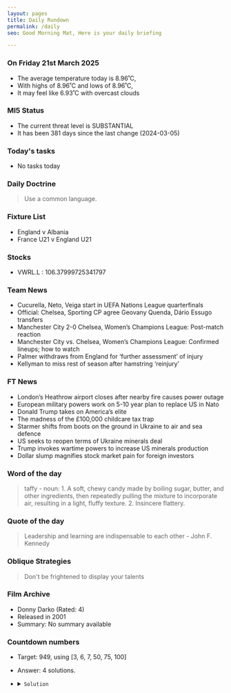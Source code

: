 ```yaml
---
layout: pages
title: Daily Rundown
permalink: /daily
seo: Good Morning Mat, Here is your daily briefing

---
```


<!-- weather_marker starts -->
### On Friday 21st March 2025

- The average temperature today is 8.96˚C,
- With highs of 8.96˚C and lows of 8.96˚C,
- It may feel like 6.93˚C with overcast clouds

<!-- weather_marker ends -->

### MI5 Status
<!-- threat_marker starts -->
- The current threat level is <span class="highlighter">SUBSTANTIAL</span>
- It has been 381 days since the last change (2024-03-05)

<!-- threat_marker ends -->

### Today's tasks
<!-- task_marker starts -->
- No tasks today
<!-- task_marker ends -->

### Daily Doctrine
<!-- doctrine_marker starts -->
> Use a common language.
<!-- doctrine_marker ends -->

### Fixture List

<!-- fixture_marker starts -->
- England v Albania
- France U21 v England U21
<!-- fixture_marker ends -->


### Stocks

<!-- stocks_marker starts -->

- VWRL.L : 106.37999725341797 

<!-- stocks_marker ends -->


### Team News
<!-- news_marker starts -->

 - Cucurella, Neto, Veiga start in UEFA Nations League quarterfinals
 - Official: Chelsea, Sporting CP agree Geovany Quenda, Dário Essugo transfers
 - Manchester City 2-0 Chelsea, Women’s Champions League: Post-match reaction
 - Manchester City vs. Chelsea, Women’s Champions League: Confirmed lineups; how to watch
 - Palmer withdraws from England for ‘further assessment’ of injury
 - Kellyman to miss rest of season after hamstring ‘reinjury’

<!-- news_marker ends -->

### FT News

<!-- ftnews_marker starts -->

 - London’s Heathrow airport closes after nearby fire causes power outage
 - European military powers work on 5-10 year plan to replace US in Nato
 - Donald Trump takes on America’s elite
 - The madness of the £100,000 childcare tax trap
 - Starmer shifts from boots on the ground in Ukraine to air and sea defence
 - US seeks to reopen terms of Ukraine minerals deal
 - Trump invokes wartime powers to increase US minerals production
 - Dollar slump magnifies stock market pain for foreign investors

<!-- ftnews_marker ends -->

### Word of the day

<!-- word_marker starts -->

 > taffy - noun: 1. A soft, chewy candy made by boiling sugar, butter, and other ingredients, then repeatedly pulling the mixture to incorporate air, resulting in a light, fluffy texture. 2. Insincere flattery.

<!-- word_marker ends -->


### Quote of the day
<!-- quote_marker starts -->

> Leadership and learning are indispensable to each other - John F. Kennedy

<!-- quote_marker ends -->

### Oblique Strategies
<!-- eno_marker starts -->
> Don't be frightened to display your talents

<!-- eno_marker ends -->

### Film Archive

<!-- film_marker starts -->
- Donny Darko (Rated: 4)
- Released in 2001
- Summary: No summary available
<!-- film_marker ends -->

### Countdown numbers
<!-- game_marker starts -->

- Target: 949, using [3, 6, 7, 50, 75, 100]
- Answer: 4 solutions.

- <details><summary><code>Solution</code></summary>

  Solution: ( ( 100 - 3 ) x ( 75 - 6 ) - 50 ) / 7

   </details>

<!-- game_marker ends -->
